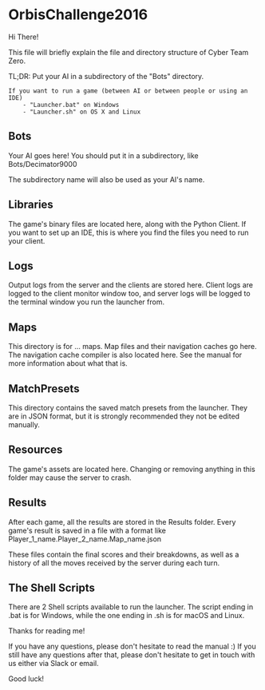 # OrbisChallenge2016

Hi There!

This file will briefly explain the file and directory structure of Cyber Team Zero.

TL;DR:
	Put your AI in a subdirectory of the "Bots" directory.

	If you want to run a game (between AI or between people or using an IDE) 
		- "Launcher.bat" on Windows
		- "Launcher.sh" on OS X and Linux
		

Bots
----

Your AI goes here! You should put it in a subdirectory, like Bots/Decimator9000

The subdirectory name will also be used as your AI's name.

Libraries
---------

The game's binary files are located here, along with the Python Client. If you want to set up an IDE,
this is where you find the files you need to run your client.

Logs
----

Output logs from the server and the clients are stored here. 
Client logs are logged to the client monitor window too, and server logs will be logged to the terminal window you run the launcher from.

Maps
----

This directory is for ... maps. Map files and their navigation caches go here. The navigation cache compiler is also located here.
See the manual for more information about what that is.

MatchPresets
------------

This directory contains the saved match presets from the launcher. They are in JSON format, but it is strongly recommended they not be edited manually.


Resources
---------

The game's assets are located here. Changing or removing anything in this folder may cause the server to crash.

Results
-------

After each game, all the results are stored in the Results folder.
Every game's result is saved in a file with a format like Player_1_name.Player_2_name.Map_name.json

These files contain the final scores and their breakdowns, as well as a history of all the moves received by the server during each turn.


The Shell Scripts
-----------------

There are 2 Shell scripts available to run the launcher.
The script ending in .bat is for Windows, while the one ending in .sh is for macOS and Linux.


Thanks for reading me! 

If you have any questions, please don't hesitate to read the manual :)
If you still have any questions after that, please don't hesitate to get in touch with us either via Slack or email.

Good luck!


